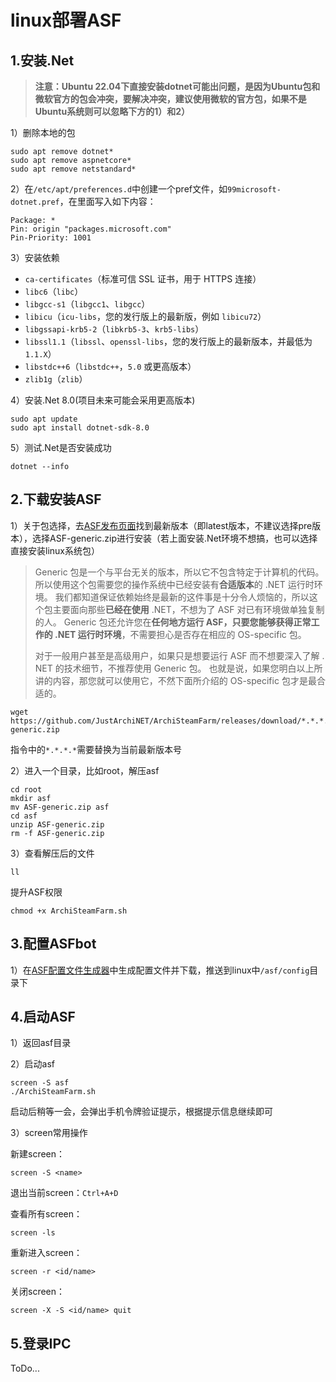 # linux部署ASF

## 1.安装.Net

> **注意：Ubuntu 22.04下直接安装dotnet可能出问题，是因为Ubuntu包和微软官方的包会冲突，要解决冲突，建议使用微软的官方包，如果不是Ubuntu系统则可以忽略下方的1）和2）**

1）删除本地的包

```
sudo apt remove dotnet*
sudo apt remove aspnetcore*
sudo apt remove netstandard*
```

2）在`/etc/apt/preferences.d`中创建一个pref文件，如`99microsoft-dotnet.pref`，在里面写入如下内容：

```
Package: *
Pin: origin "packages.microsoft.com"
Pin-Priority: 1001
```

3）安装依赖

- `ca-certificates`（标准可信 SSL 证书，用于 HTTPS 连接）
- `libc6`（`libc`）
- `libgcc-s1`（`libgcc1`、`libgcc`）
- `libicu`（`icu-libs`，您的发行版上的最新版，例如 `libicu72`）
- `libgssapi-krb5-2`（`libkrb5-3`、`krb5-libs`）
- `libssl1.1`（`libssl`、`openssl-libs`，您的发行版上的最新版本，并最低为 `1.1.X`）
- `libstdc++6`（`libstdc++`，`5.0` 或更高版本）
- `zlib1g`（`zlib`）

4）安装.Net 8.0(项目未来可能会采用更高版本)

```
sudo apt update
sudo apt install dotnet-sdk-8.0
```

5）测试.Net是否安装成功

```
dotnet --info
```



## 2.下载安装ASF

1）关于包选择，去[ASF发布页面](https://github.com/JustArchiNET/ArchiSteamFarm/releases)找到最新版本（即latest版本，不建议选择pre版本），选择ASF-generic.zip进行安装（若上面安装.Net环境不想搞，也可以选择直接安装linux系统包）

> Generic 包是一个与平台无关的版本，所以它不包含特定于计算机的代码。 所以使用这个包需要您的操作系统中已经安装有**合适版本**的 .NET 运行时环境。 我们都知道保证依赖始终是最新的这件事是十分令人烦恼的，所以这个包主要面向那些**已经在使用** .NET，不想为了 ASF 对已有环境做单独复制的人。 Generic 包还允许您在**任何地方运行 ASF，只要您能够获得正常工作的 .NET 运行时环境**，不需要担心是否存在相应的 OS-specific 包。
>
> 对于一般用户甚至是高级用户，如果只是想要运行 ASF 而不想要深入了解 . NET 的技术细节，不推荐使用 Generic 包。 也就是说，如果您明白以上所讲的内容，那您就可以使用它，不然下面所介绍的 OS-specific 包才是最合适的。

```
wget https://github.com/JustArchiNET/ArchiSteamFarm/releases/download/*.*.*.*/ASF-generic.zip
```

指令中的`*.*.*.*`需要替换为当前最新版本号

2）进入一个目录，比如root，解压asf

```
cd root
mkdir asf
mv ASF-generic.zip asf
cd asf
unzip ASF-generic.zip
rm -f ASF-generic.zip
```

3）查看解压后的文件

```
ll
```

提升ASF权限

```
chmod +x ArchiSteamFarm.sh
```



## 3.配置ASFbot

1）在[ASF配置文件生成器](https://justarchinet.github.io/ASF-WebConfigGenerator/#/)中生成配置文件并下载，推送到linux中`/asf/config`目录下



## 4.启动ASF

1）返回asf目录

2）启动asf

```
screen -S asf
./ArchiSteamFarm.sh
```

启动后稍等一会，会弹出手机令牌验证提示，根据提示信息继续即可

3）screen常用操作

新建screen：

```
screen -S <name>
```

退出当前screen：`Ctrl+A+D`

查看所有screen：

```
screen -ls
```

重新进入screen：

```
screen -r <id/name>
```

关闭screen：

```
screen -X -S <id/name> quit
```



## 5.登录IPC

ToDo...